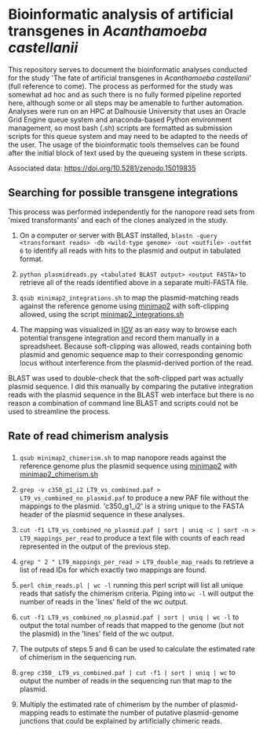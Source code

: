 # Bioinformatic analysis of artificial transgenes in _Acanthamoeba castellanii_

This repository serves to document the bioinformatic analyses conducted for the study 'The fate of artificial transgenes in _Acanthamoeba castellanii_' (full reference to come). The process as performed for the study was somewhat ad hoc and as such there is no fully formed pipeline reported here, although some or all steps may be amenable to further automation. Analyses were run on an HPC at Dalhousie University that uses an Oracle Grid Engine queue system and anaconda-based Python environment management, so most bash (.sh) scripts are formatted as submission scripts for this queue system and may need to be adapted to the needs of the user. The usage of the bioinformatic tools themselves can be found after the initial block of text used by the queueing system in these scripts.

Associated data: https://doi.org/10.5281/zenodo.15019835

## Searching for possible transgene integrations

This process was performed independently for the nanopore read sets from 'mixed transformants' and each of the clones analyzed in the study. 

1. On a computer or server with BLAST installed, `blastn -query <transformant reads> -db <wild-type genome> -out <outfile> -outfmt 6` to identify all reads with hits to the plasmid and output in tabulated format.

2. `python plasmidreads.py <tabulated BLAST output> <output FASTA>` to retrieve all of the reads identified above in a separate multi-FASTA file.

3. `qsub minimap2_integrations.sh` to map the plasmid-matching reads against the reference genome using [minimap2](https://github.com/lh3/minimap2) with soft-clipping allowed, using the script [minimap2_integrations.sh](minimap2_integrations.sh)

4. The mapping was visualized in [IGV](https://github.com/igvteam/igv) as an easy way to browse each potential transgene integration and record them manually in a spreadsheet. Because soft-clipping was allowed, reads containing both plasmid and genomic sequence map to their corresponding genomic locus without interference from the plasmid-derived portion of the read.

  BLAST was used to double-check that the soft-clipped part was actually plasmid sequence. I did this manually by comparing the putative integration reads with the plasmid sequence in the BLAST web interface but there is no reason a combination of command line BLAST and scripts could not be used to streamline the process.


## Rate of read chimerism analysis

### 

1. `qsub minimap2_chimerism.sh` to map nanopore reads against the reference genome plus the plasmid sequence using [minimap2](https://github.com/lh3/minimap2) with [minimap2_chimerism.sh](minimap2_chimerism.sh)

2. `grep -v c350_g1_i2 LT9_vs_combined.paf > LT9_vs_combined_no_plasmid.paf` to produce a new PAF file without the mappings to the plasmid. 'c350_g1_i2' is a string unique to the FASTA header of the plasmid sequence in these analyses. 

3. `cut -f1 LT9_vs_combined_no_plasmid.paf | sort | uniq -c | sort -n > LT9_mappings_per_read` to produce a text file with counts of each read represented in the output of the previous step.

4. `grep " 2 " LT9_mappings_per_read > LT9_double_map_reads` to retrieve a list of read IDs for which exactly two mappings are found.
   
5. `perl chim_reads.pl | wc -l` running this perl script will list all unique reads that satisfy the chimerism criteria. Piping into `wc -l` will output the number of reads in the 'lines' field of the wc output.

6. `cut -f1 LT9_vs_combined_no_plasmid.paf | sort | uniq | wc -l` to output the total number of reads that mapped to the genome (but not the plasmid) in the 'lines' field of the wc output.

7. The outputs of steps 5 and 6 can be used to calculate the estimated rate of chimerism in the sequencing run.

8. `grep c350_ LT9_vs_combined.paf | cut -f1 | sort | uniq | wc` to output the number of reads in the sequencing run that map to the plasmid. 

9. Multiply the estimated rate of chimerism by the number of plasmid-mapping reads to estimate the number of putative plasmid-genome junctions that could be explained by artificially chimeric reads.



